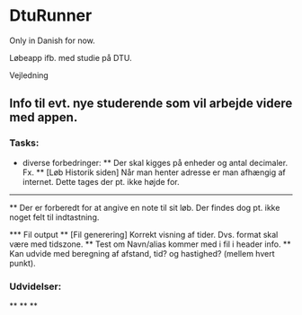 # DtuRunner

Only in Danish for now.

Løbeapp ifb. med studie på DTU.

Vejledning


## Info til evt. nye studerende som vil arbejde videre med appen.








### Tasks:
* diverse forbedringer:
** Der skal kigges på enheder og antal decimaler. Fx.
** [Løb Historik siden] Når man henter adresse er man afhængig af internet. Dette tages der pt. ikke højde for.
***
** Der er forberedt for at angive en note til sit løb. Der findes dog pt. ikke noget felt til indtastning.

*** Fil output
** [Fil generering] Korrekt visning af tider. Dvs. format skal være med tidszone.
** Test om Navn/alias kommer med i fil i header info.
** Kan udvide med beregning af afstand, tid? og hastighed? (mellem hvert punkt).

### Udvidelser:
**
**
**